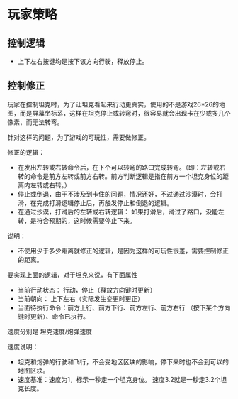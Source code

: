 # 玩家策略

## 控制逻辑
* 上下左右按键均是按下该方向行驶，释放停止。

## 控制修正

玩家在控制坦克时，为了让坦克看起来行动更真实，使用的不是游戏26*26的地图，而是屏幕坐标系，这样在坦克停止或转弯时，很容易就会出现卡在少或多几个像素，而无法转弯。

针对这样的问题，为了游戏的可玩性，需要做修正。

修正的逻辑：
* 在发出左转或右转命令后，在下个可以转弯的路口完成转弯。（即：左转或右转的命令是前方左转或前方右转。前方判断逻辑是指在前方一个坦克身位的距离内左转或右转。）
* 停止或倒退，由于不涉及到卡住的问题，情况还好，不过通过沙漠时，会打滑，在完成打滑逻辑停止后，再触发停止和倒退的逻辑。
* 在通过沙漠，打滑后的左转或右转逻辑： 如果打滑后，滑过了路口，没能左转，是符合预期的，这时候需要停止下来。



说明：
* 不使用少于多少距离就修正的逻辑，是因为这样的可玩性很差，需要控制修正的距离。


要实现上面的逻辑，对于坦克来说，有下面属性
* 当前行动状态： 行动，停止（释放方向键时更新）
* 当前朝向： 上下左右（实际发生变更时更正）
* 当面待执行命令：前方上行、前方下行、前方左行、前方右行 （按下某个方向键时更新）、命令已执行。

速度分别是 坦克速度/炮弹速度

速度说明：

* 坦克和炮弹的行驶和飞行，不会受地区区块的影响，停下来时也不会到可以的地图区块。
* 速度基准：速度为1，标示一秒走一个坦克身位。 速度3.2就是一秒走3.2个坦克长度。
